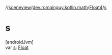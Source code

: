//[sceneview](../../../index.md)/[dev.romainguy.kotlin.math](../index.md)/[Float4](index.md)/[s](s.md)

# s

[androidJvm]\
var [s](s.md): [Float](https://kotlinlang.org/api/latest/jvm/stdlib/kotlin/-float/index.html)
